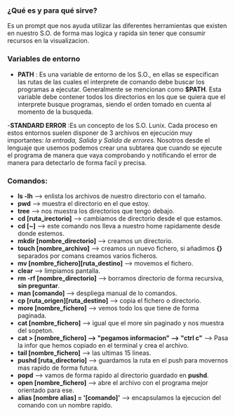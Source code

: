 ### **¿Qué es y para qué sirve?**
Es un prompt que nos ayuda utilizar las diferentes herramientas que existen en nuestro S.O. de forma mas logica y rapida sin tener que consumir recursos en la visualizacion.


### **Variables de entorno**
- **PATH** : Es una variable de entorno de los S.O., en ellas se especifican las rutas de las cuales el interprete de comando debe buscar los programas a ejecutar. Generalmente se mencionan como **$PATH**. Esta variable debe contener todos los directorios en los que se quiera que el interprete busque programas, siendo el orden tomado en cuenta al momento de la busqueda.

-**STANDARD ERROR** :Es un concepto de los S.O. Lunix. Cada proceso en estos entornos suelen disponer de 3 archivos en ejecución muy importantes: *la entrada, Salida y Salida de errores*. Nosotros desde el lenguaje que usemos podemos crear una subtarea que cuando se ejecute el programa de manera que vaya comprobando y notificando el error de manera para detectarlo de forma facil y precisa.


### **Comandos:**
- **ls -lh** --> enlista los archivos de nuestro directorio con el tamaño.
- **pwd** --> muestra el directorio en el que estoy.
- **tree** --> nos muestra los directorios que tengo debajo.
- **cd [ruta_irectorio]** --> cambiamos de directorio desde el que estamos.
- **cd [~]** --> este comando nos lleva a nuestro home rapidamente desde donde estemos.
- **mkdir [nombre_directorio]** --> creamos un directorio.
- **touch [nombre_archivo]** --> creamos un nuevo fichero, si añadimos **{}** separados por comans creamos varios ficheros.
- **mv [nombre_fichero][ruta_destino]** --> movemos el fichero.
- **clear** --> limpiamos pantalla.
- **rm -rf [nombre_directorio]** --> borramos directorio de forma recursiva, **sin preguntar**.
- **man [comando]** --> despliega manual de lo comandos.
- **cp [ruta_origen][ruta_destino]** --> copia el fichero o directorio.
- **more [nombre_fichero]** --> vemos todo los que tiene de forma paginada.
- **cat [nombre_fichero]** --> igual que el more sin paginado y nos muestra del sopeton.
- **cat > [nombre_fichero] --> "pegamos informacion" --> "ctrl c"** -->  Pasa la infor que hemos copiado en el terminal y crea el archivo.
- **tail [nombre_fichero]** --> las ultimas 15 lineas.
- **pushd [ruta_directorio]** --> guardamos la ruta en el push para movernos mas rapido de forma futura.
- **popd** --> vamos de forma rapido al directorio guardado en **pushd**.
- **open [nombre_fichero]** --> abre el archivo con el programa mejor orientado para ese.
- **alias [nombre alias] = '[comando]'** --> encapsulamos la ejecucion del comando con un nombre rapido.


